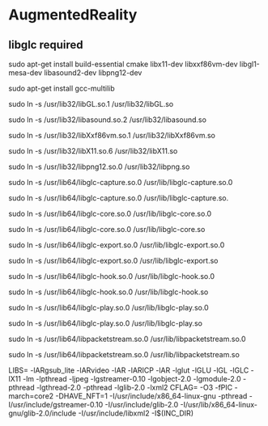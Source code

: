 # AugmentedReality

## libglc required
sudo apt-get install build-essential cmake libx11-dev libxxf86vm-dev libgl1-mesa-dev libasound2-dev libpng12-dev

sudo apt-get install gcc-multilib

sudo ln -s /usr/lib32/libGL.so.1 /usr/lib32/libGL.so

sudo ln -s /usr/lib32/libasound.so.2 /usr/lib32/libasound.so

sudo ln -s /usr/lib32/libXxf86vm.so.1 /usr/lib32/libXxf86vm.so

sudo ln -s /usr/lib32/libX11.so.6 /usr/lib32/libX11.so

sudo ln -s /usr/lib32/libpng12.so.0 /usr/lib32/libpng.so

sudo ln -s /usr/lib64/libglc-capture.so.0 /usr/lib/libglc-capture.so.0

sudo ln -s /usr/lib64/libglc-capture.so.0 /usr/lib/libglc-capture.so.

sudo ln -s /usr/lib64/libglc-core.so.0 /usr/lib/libglc-core.so.0

sudo ln -s /usr/lib64/libglc-core.so.0 /usr/lib/libglc-core.so

sudo ln -s /usr/lib64/libglc-export.so.0 /usr/lib/libglc-export.so.0

sudo ln -s /usr/lib64/libglc-export.so.0 /usr/lib/libglc-export.so

sudo ln -s /usr/lib64/libglc-hook.so.0 /usr/lib/libglc-hook.so.0

sudo ln -s /usr/lib64/libglc-hook.so.0 /usr/lib/libglc-hook.so

sudo ln -s /usr/lib64/libglc-play.so.0 /usr/lib/libglc-play.so.0

sudo ln -s /usr/lib64/libglc-play.so.0 /usr/lib/libglc-play.so

sudo ln -s /usr/lib64/libpacketstream.so.0 /usr/lib/libpacketstream.so.0

sudo ln -s /usr/lib64/libpacketstream.so.0 /usr/lib/libpacketstream.so

LIBS= -lARgsub_lite -lARvideo -lAR -lARICP -lAR -lglut -lGLU -lGL -lGLC -lX11 -lm -lpthread -ljpeg -lgstreamer-0.10 -lgobject-2.0 -lgmodule-2.0 -pthread -lgthread-2.0 -pthread -lglib-2.0 -lxml2
CFLAG= -O3 -fPIC -march=core2 -DHAVE_NFT=1 -I/usr/include/x86_64-linux-gnu -pthread -I/usr/include/gstreamer-0.10 -I/usr/include/glib-2.0 -I/usr/lib/x86_64-linux-gnu/glib-2.0/include -I/usr/include/libxml2 -I$(INC_DIR)


